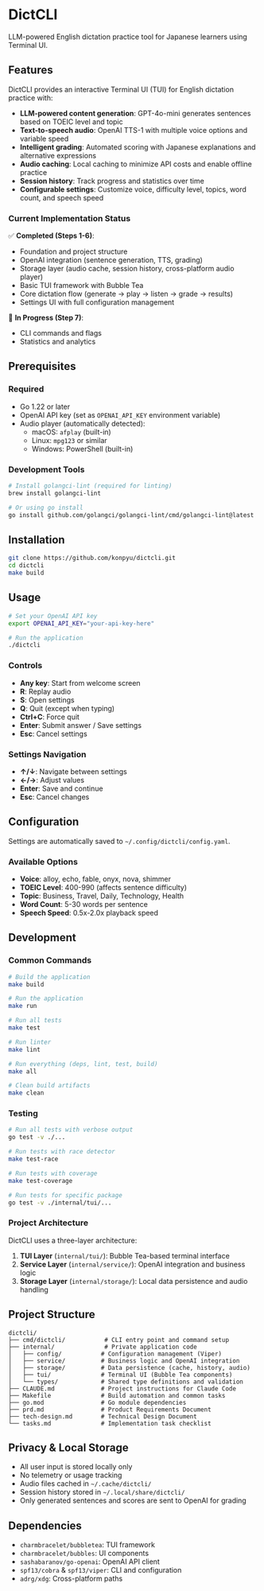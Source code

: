 # DictCLI

LLM-powered English dictation practice tool for Japanese learners using Terminal UI.

## Features

DictCLI provides an interactive Terminal UI (TUI) for English dictation practice with:

- **LLM-powered content generation**: GPT-4o-mini generates sentences based on TOEIC level and topic
- **Text-to-speech audio**: OpenAI TTS-1 with multiple voice options and variable speed
- **Intelligent grading**: Automated scoring with Japanese explanations and alternative expressions
- **Audio caching**: Local caching to minimize API costs and enable offline practice
- **Session history**: Track progress and statistics over time
- **Configurable settings**: Customize voice, difficulty level, topics, word count, and speech speed

### Current Implementation Status

✅ **Completed (Steps 1-6)**:
- Foundation and project structure
- OpenAI integration (sentence generation, TTS, grading)
- Storage layer (audio cache, session history, cross-platform audio player)
- Basic TUI framework with Bubble Tea
- Core dictation flow (generate → play → listen → grade → results)
- Settings UI with full configuration management

🚧 **In Progress (Step 7)**:
- CLI commands and flags
- Statistics and analytics

## Prerequisites

### Required
- Go 1.22 or later
- OpenAI API key (set as `OPENAI_API_KEY` environment variable)
- Audio player (automatically detected):
  - macOS: `afplay` (built-in)
  - Linux: `mpg123` or similar
  - Windows: PowerShell (built-in)

### Development Tools
```bash
# Install golangci-lint (required for linting)
brew install golangci-lint

# Or using go install
go install github.com/golangci/golangci-lint/cmd/golangci-lint@latest
```

## Installation

```bash
git clone https://github.com/konpyu/dictcli.git
cd dictcli
make build
```

## Usage

```bash
# Set your OpenAI API key
export OPENAI_API_KEY="your-api-key-here"

# Run the application
./dictcli
```

### Controls

- **Any key**: Start from welcome screen
- **R**: Replay audio
- **S**: Open settings
- **Q**: Quit (except when typing)
- **Ctrl+C**: Force quit
- **Enter**: Submit answer / Save settings
- **Esc**: Cancel settings

### Settings Navigation

- **↑/↓**: Navigate between settings
- **←/→**: Adjust values
- **Enter**: Save and continue
- **Esc**: Cancel changes

## Configuration

Settings are automatically saved to `~/.config/dictcli/config.yaml`.

### Available Options

- **Voice**: alloy, echo, fable, onyx, nova, shimmer
- **TOEIC Level**: 400-990 (affects sentence difficulty)
- **Topic**: Business, Travel, Daily, Technology, Health
- **Word Count**: 5-30 words per sentence
- **Speech Speed**: 0.5x-2.0x playback speed

## Development

### Common Commands

```bash
# Build the application
make build

# Run the application
make run

# Run all tests
make test

# Run linter
make lint

# Run everything (deps, lint, test, build)
make all

# Clean build artifacts
make clean
```

### Testing

```bash
# Run all tests with verbose output
go test -v ./...

# Run tests with race detector
make test-race

# Run tests with coverage
make test-coverage

# Run tests for specific package
go test -v ./internal/tui/...
```

### Project Architecture

DictCLI uses a three-layer architecture:

1. **TUI Layer** (`internal/tui/`): Bubble Tea-based terminal interface
2. **Service Layer** (`internal/service/`): OpenAI integration and business logic
3. **Storage Layer** (`internal/storage/`): Local data persistence and audio handling

## Project Structure

```
dictcli/
├── cmd/dictcli/           # CLI entry point and command setup
├── internal/              # Private application code
│   ├── config/           # Configuration management (Viper)
│   ├── service/          # Business logic and OpenAI integration
│   ├── storage/          # Data persistence (cache, history, audio)
│   ├── tui/              # Terminal UI (Bubble Tea components)
│   └── types/            # Shared type definitions and validation
├── CLAUDE.md             # Project instructions for Claude Code
├── Makefile              # Build automation and common tasks
├── go.mod                # Go module dependencies
├── prd.md                # Product Requirements Document
├── tech-design.md        # Technical Design Document
└── tasks.md              # Implementation task checklist
```

## Privacy & Local Storage

- All user input is stored locally only
- No telemetry or usage tracking
- Audio files cached in `~/.cache/dictcli/`
- Session history stored in `~/.local/share/dictcli/`
- Only generated sentences and scores are sent to OpenAI for grading

## Dependencies

- `charmbracelet/bubbletea`: TUI framework
- `charmbracelet/bubbles`: UI components
- `sashabaranov/go-openai`: OpenAI API client
- `spf13/cobra` & `spf13/viper`: CLI and configuration
- `adrg/xdg`: Cross-platform paths